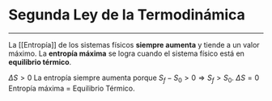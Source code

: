 # Segunda Ley de la Termodinámica
***
La [[Entropía]] de los sistemas físicos **siempre aumenta** y tiende a un valor máximo. La **entropía máxima** se logra cuando el sistema físico está en **equilibrio térmico**.

$\Delta S>0$ La entropía siempre aumenta porque $S_{f}-S_{0}>0 \Rightarrow S_{f}>S_{0}$.
$\Delta S=0$ Entropía máxima = Equilibrio Térmico.
